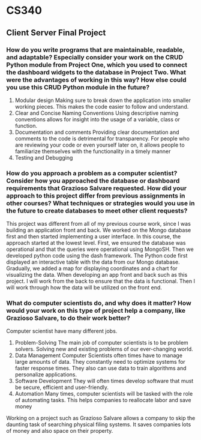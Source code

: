 # CS340
## Client Server Final Project

### How do you write programs that are maintainable, readable, and adaptable? Especially consider your work on the CRUD Python module from Project One, which you used to connect the dashboard widgets to the database in Project Two. What were the advantages of working in this way? How else could you use this CRUD Python module in the future?
1. Modular design
Making sure to break down the application into smaller working pieces. This makes the code easier to follow and understand.
2. Clear and Concise Naming Conventions
Using descriptive naming conventions allows for insight into the usage of a variable, class or function.
3. Documentation and comments
Providing clear documentation and comments to the code is detrimental for transparency. For people who are reviewing your code or even yourself later on, it allows people to familiarize themselves with the functionality in a timely manner
4. Testing and Debugging

### How do you approach a problem as a computer scientist? Consider how you approached the database or dashboard requirements that Grazioso Salvare requested. How did your approach to this project differ from previous assignments in other courses? What techniques or strategies would you use in the future to create databases to meet other client requests?
This project was different from all of my previous course work, since I was building an application front and back. We worked on the Mongo database first and then started implementing a user interface. In this course, the approach started at the lowest level. First, we ensured the database was operational and that the queries were operational using MongoSH. Then we developed python code using the dash framework. The Python code first displayed an interactive table with the data from our Mongo database. Gradually, we added a map for displaying coordinates and a chart for visualizing the data. When developing an app front and back such as this project. I will work from the back to ensure that the data is functional. Then I will work through how the data will be utilized on the front end.

### What do computer scientists do, and why does it matter? How would your work on this type of project help a company, like Grazioso Salvare, to do their work better?
Computer scientist have many different jobs.
1. Problem-Solving
The main job of computer scientists is to be problem solvers. Solving new and existing problems of our ever-changing world.
3. Data Management
Computer Scientists often times have to manage large amounts of data. They constantly  need to optimize systems for faster response times. They also can use data to train algorithms and personalize applications.
5. Software Development
They will often times develop software that must be secure, efficient and user-friendly.
7. Automation
Many times, computer scientists will be tasked with the role of automating tasks. This helps companies to reallocate labor and save money

Working on a project such as Grazioso Salvare allows a company to skip the daunting task of searching physical filing systems. It saves companies lots of money and also space on their property.
